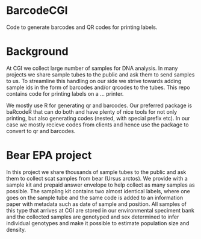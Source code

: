 # BarcodeCGI
Code to generate barcodes and QR codes for printing labels.

# Background
At CGI we collect large number of samples for DNA analysis. In many projects we share sample tubes to the public and ask them to send samples to us. To streamline this handling on our side we strive towards adding sample ids in the form of barcodes and/or qrcodes to the tubes. This repo contains code for printing labels on a ... printer.

We mostly use R for generating qr and barcodes. Our preferred package is baRcodeR that can do both and have plenty of nice tools for not only printing, but also generating codes (nested, with special prefix etc). In our case we mostly recieve codes from clients and hence use the package to convert to qr and barcodes.

# Bear EPA project
In this project we share thousands of sample tubes to the public and ask them to collect scat samples from bear (Ursus arctos). We provide with a sample kit and prepaid answer envelope to help collect as many samples as possible. The sampling kit contains two almost identical labels, where one goes on the sample tube and the same code is added to an information paper with metadata such as date of sample and position. All samples of this type that arrives at CGI are stored in our environmental speciment bank and the collected samples are genotyped and sex determined to infer individual genotypes and make it possible to estimate population size and density.

